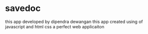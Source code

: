 # savedoc

this app developed by dipendra dewangan
this app created using of javascript and html css
a perfect web applicaiton
